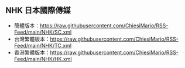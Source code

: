 ## NHK 日本國際傳媒
- 簡體版本：https://raw.githubusercontent.com/ChiesiMario/RSS-Feed/main/NHK/SC.xml
- 台灣繁體版本：https://raw.githubusercontent.com/ChiesiMario/RSS-Feed/main/NHK/TC.xml
- 香港繁體版本：https://raw.githubusercontent.com/ChiesiMario/RSS-Feed/main/NHK/HK.xml